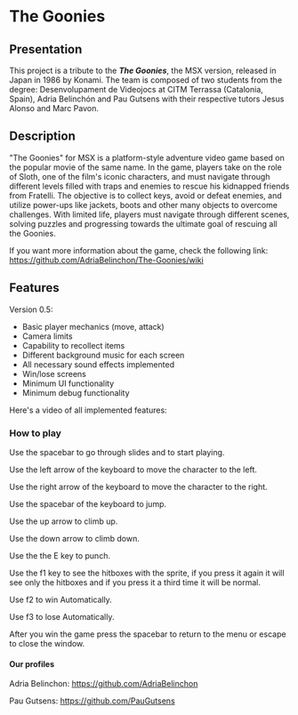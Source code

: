 # The Goonies
## Presentation
This project is a tribute to the **_The Goonies_**, the MSX version, released in Japan in 1986 by Konami. The team is composed of two students from the degree: Desenvolupament de Videojocs at CITM Terrassa (Catalonia, Spain), Adria Belinchón and Pau Gutsens with their respective tutors Jesus Alonso and Marc Pavon.

## Description
"The Goonies" for MSX is a platform-style adventure video game based on the popular movie of the same name.
In the game, players take on the role of Sloth, one of the film's iconic characters, and must navigate through different levels filled with traps and enemies to rescue his kidnapped friends from Fratelli.
The objective is to collect keys, avoid or defeat enemies, and utilize power-ups like jackets, boots and other many objects to overcome challenges. With limited life, players must navigate through different scenes, solving puzzles and progressing towards the ultimate goal of rescuing all the Goonies.


If you want more information about the game, check the following link: https://github.com/AdriaBelinchon/The-Goonies/wiki

## Features

Version 0.5:
- Basic player mechanics (move, attack)
- Camera limits
- Capability to recollect items
- Different background music for each screen 
- All necessary sound effects implemented
- Win/lose screens
- Minimum UI functionality
- Minimum debug functionality
  
Here's a video of all implemented features:

### How to play
Use the spacebar to go through slides and to start playing.

Use the left arrow of the keyboard to move the character to the left.

Use the right arrow of the keyboard to move the character to the right.

Use the spacebar of the keyboard to jump.

Use the up arrow to climb up.

Use the down arrow to climb down.

Use the the E key to punch.

Use the f1 key to see the hitboxes with the sprite, if you press it again it will see only the hitboxes and if you press it a third time it will be normal.

Use f2 to win Automatically.

Use f3 to lose Automatically.

After you win the game press the spacebar to return to the menu or escape to close the window.

#### Our profiles

Adria Belinchon: https://github.com/AdriaBelinchon

Pau Gutsens: https://github.com/PauGutsens
